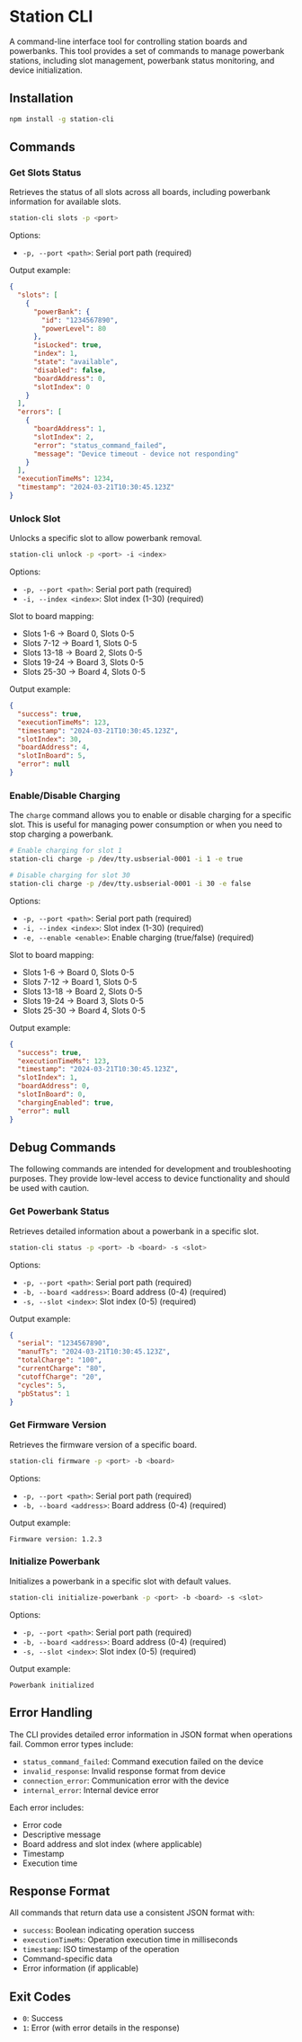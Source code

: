 # Station CLI

A command-line interface tool for controlling station boards and powerbanks. This tool provides a set of commands to manage powerbank stations, including slot management, powerbank status monitoring, and device initialization.

## Installation

```bash
npm install -g station-cli
```

## Commands


### Get Slots Status
Retrieves the status of all slots across all boards, including powerbank information for available slots.

```bash
station-cli slots -p <port>
```

Options:
- `-p, --port <path>`: Serial port path (required)

Output example:
```json
{
  "slots": [
    {
      "powerBank": {
        "id": "1234567890",
        "powerLevel": 80
      },
      "isLocked": true,
      "index": 1,
      "state": "available",
      "disabled": false,
      "boardAddress": 0,
      "slotIndex": 0
    }
  ],
  "errors": [
    {
      "boardAddress": 1,
      "slotIndex": 2,
      "error": "status_command_failed",
      "message": "Device timeout - device not responding"
    }
  ],
  "executionTimeMs": 1234,
  "timestamp": "2024-03-21T10:30:45.123Z"
}
```

### Unlock Slot
Unlocks a specific slot to allow powerbank removal.

```bash
station-cli unlock -p <port> -i <index>
```

Options:
- `-p, --port <path>`: Serial port path (required)
- `-i, --index <index>`: Slot index (1-30) (required)

Slot to board mapping:
- Slots 1-6   → Board 0, Slots 0-5
- Slots 7-12  → Board 1, Slots 0-5
- Slots 13-18 → Board 2, Slots 0-5
- Slots 19-24 → Board 3, Slots 0-5
- Slots 25-30 → Board 4, Slots 0-5

Output example:
```json
{
  "success": true,
  "executionTimeMs": 123,
  "timestamp": "2024-03-21T10:30:45.123Z",
  "slotIndex": 30,
  "boardAddress": 4,
  "slotInBoard": 5,
  "error": null
}
```

### Enable/Disable Charging
The `charge` command allows you to enable or disable charging for a specific slot. This is useful for managing power consumption or when you need to stop charging a powerbank.

```bash
# Enable charging for slot 1
station-cli charge -p /dev/tty.usbserial-0001 -i 1 -e true

# Disable charging for slot 30
station-cli charge -p /dev/tty.usbserial-0001 -i 30 -e false
```

Options:
- `-p, --port <path>`: Serial port path (required)
- `-i, --index <index>`: Slot index (1-30) (required)
- `-e, --enable <enable>`: Enable charging (true/false) (required)

Slot to board mapping:
- Slots 1-6   → Board 0, Slots 0-5
- Slots 7-12  → Board 1, Slots 0-5
- Slots 13-18 → Board 2, Slots 0-5
- Slots 19-24 → Board 3, Slots 0-5
- Slots 25-30 → Board 4, Slots 0-5

Output example:
```json
{
  "success": true,
  "executionTimeMs": 123,
  "timestamp": "2024-03-21T10:30:45.123Z",
  "slotIndex": 1,
  "boardAddress": 0,
  "slotInBoard": 0,
  "chargingEnabled": true,
  "error": null
}
```

## Debug Commands

The following commands are intended for development and troubleshooting purposes. They provide low-level access to device functionality and should be used with caution.

### Get Powerbank Status
Retrieves detailed information about a powerbank in a specific slot.

```bash
station-cli status -p <port> -b <board> -s <slot>
```

Options:
- `-p, --port <path>`: Serial port path (required)
- `-b, --board <address>`: Board address (0-4) (required)
- `-s, --slot <index>`: Slot index (0-5) (required)

Output example:
```json
{
  "serial": "1234567890",
  "manufTs": "2024-03-21T10:30:45.123Z",
  "totalCharge": "100",
  "currentCharge": "80",
  "cutoffCharge": "20",
  "cycles": 5,
  "pbStatus": 1
}
```

### Get Firmware Version
Retrieves the firmware version of a specific board.

```bash
station-cli firmware -p <port> -b <board>
```

Options:
- `-p, --port <path>`: Serial port path (required)
- `-b, --board <address>`: Board address (0-4) (required)

Output example:
```
Firmware version: 1.2.3
```

### Initialize Powerbank
Initializes a powerbank in a specific slot with default values.

```bash
station-cli initialize-powerbank -p <port> -b <board> -s <slot>
```

Options:
- `-p, --port <path>`: Serial port path (required)
- `-b, --board <address>`: Board address (0-4) (required)
- `-s, --slot <index>`: Slot index (0-5) (required)

Output example:
```
Powerbank initialized
```

## Error Handling

The CLI provides detailed error information in JSON format when operations fail. Common error types include:

- `status_command_failed`: Command execution failed on the device
- `invalid_response`: Invalid response format from device
- `connection_error`: Communication error with the device
- `internal_error`: Internal device error

Each error includes:
- Error code
- Descriptive message
- Board address and slot index (where applicable)
- Timestamp
- Execution time

## Response Format

All commands that return data use a consistent JSON format with:
- `success`: Boolean indicating operation success
- `executionTimeMs`: Operation execution time in milliseconds
- `timestamp`: ISO timestamp of the operation
- Command-specific data
- Error information (if applicable)

## Exit Codes

- `0`: Success
- `1`: Error (with error details in the response)